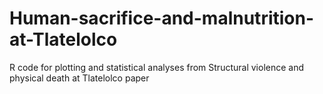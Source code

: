 # Human-sacrifice-and-malnutrition-at-Tlatelolco
R code for plotting and statistical analyses from Structural violence and physical death at Tlatelolco paper
